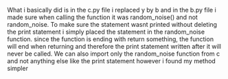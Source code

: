 What i basically did is in the c.py file i replaced y by b and in the b.py file i made sure when calling the function it was random_noise() and not random_noise.
To make sure the statement wasnt printed without deleting the print statement i simply placed the statement in the random_noise function.
since the function is ending with return something, the function will end when returning and therefore the print statement written after it will never be called. We can also import only the random_noise function from c and not anything else like the print statement however i found my method simpler

